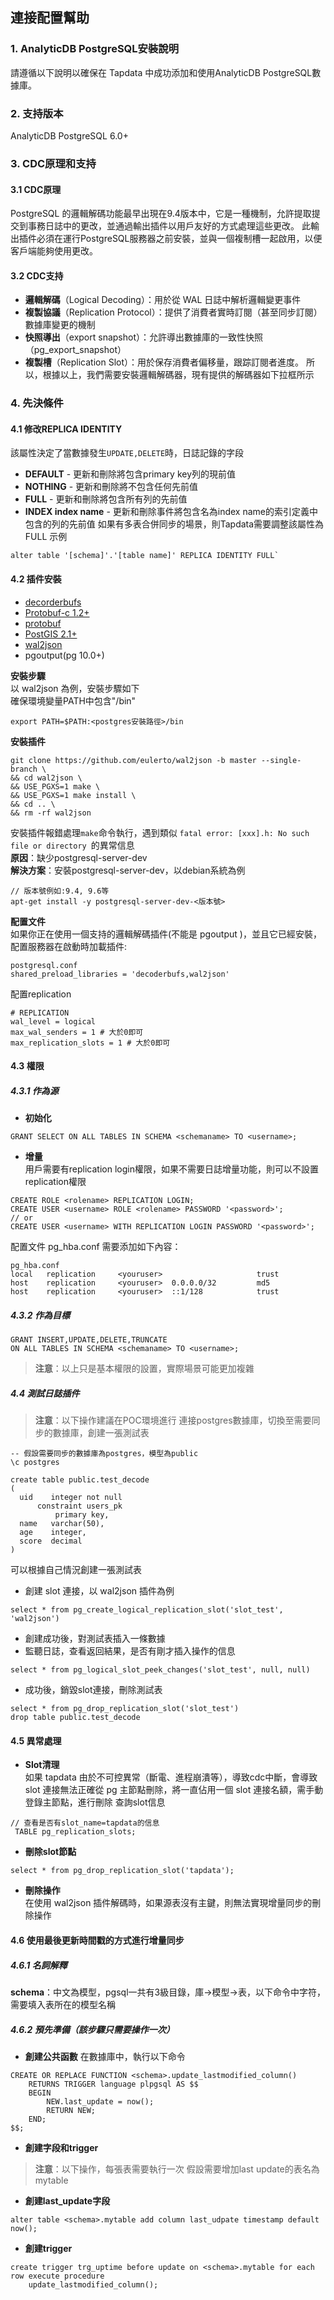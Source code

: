 ## **連接配置幫助**
### **1. AnalyticDB PostgreSQL安裝說明**
請遵循以下說明以確保在 Tapdata 中成功添加和使用AnalyticDB PostgreSQL數據庫。
### **2. 支持版本**
AnalyticDB PostgreSQL 6.0+
### **3. CDC原理和支持**
#### **3.1 CDC原理**
PostgreSQL 的邏輯解碼功能最早出現在9.4版本中，它是一種機制，允許提取提交到事務日誌中的更改，並通過輸出插件以用戶友好的方式處理這些更改。
此輸出插件必須在運行PostgreSQL服務器之前安裝，並與一個複制槽一起啟用，以便客戶端能夠使用更改。
#### **3.2 CDC支持**
- **邏輯解碼**（Logical Decoding）：用於從 WAL 日誌中解析邏輯變更事件
- **複製協議**（Replication Protocol）：提供了消費者實時訂閱（甚至同步訂閱）數據庫變更的機制
- **快照導出**（export snapshot）：允許導出數據庫的一致性快照（pg_export_snapshot）
- **複製槽**（Replication Slot）：用於保存消費者偏移量，跟踪訂閱者進度。
  所以，根據以上，我們需要安裝邏輯解碼器，現有提供的解碼器如下拉框所示

### **4. 先決條件**
#### **4.1 修改REPLICA IDENTITY**
該屬性決定了當數據發生`UPDATE,DELETE`時，日誌記錄的字段
- **DEFAULT** - 更新和刪除將包含primary key列的現前值
- **NOTHING** - 更新和刪除將不包含任何先前值
- **FULL** - 更新和刪除將包含所有列的先前值
- **INDEX index name** - 更新和刪除事件將包含名為index name的索引定義中包含的列的先前值
  如果有多表合併同步的場景，則Tapdata需要調整該屬性為FULL
  示例
```
alter table '[schema]'.'[table name]' REPLICA IDENTITY FULL`
```

#### **4.2 插件安裝**
- [decorderbufs](https://github.com/debezium/postgres-decoderbufs)
- [Protobuf-c 1.2+](https://github.com/protobuf-c/protobuf-c)
- [protobuf ](https://blog.csdn.net/gumingyaotangwei/article/details/78936608)
- [PostGIS 2.1+ ](http://www.postgis.net/)
- [wal2json ](https://github.com/eulerto/wal2json/blob/master/README.md)
- pgoutput(pg 10.0+)

**安裝步驟**<br>
以 wal2json 為例，安裝步驟如下<br>
確保環境變量PATH中包含"/bin"<br>
```
export PATH=$PATH:<postgres安裝路徑>/bin
```
**安裝插件**<br>
```
git clone https://github.com/eulerto/wal2json -b master --single-branch \
&& cd wal2json \
&& USE_PGXS=1 make \
&& USE_PGXS=1 make install \
&& cd .. \
&& rm -rf wal2json
```
安裝插件報錯處理`make`命令執行，遇到類似 `fatal error: [xxx].h: No such file or directory `的異常信息<br>
**原因**：缺少postgresql-server-dev<br>
**解決方案**：安裝postgresql-server-dev，以debian系統為例<br>
```
// 版本號例如:9.4, 9.6等
apt-get install -y postgresql-server-dev-<版本號>
```
**配置文件**<br>
如果你正在使用一個支持的邏輯解碼插件(不能是 pgoutput )，並且它已經安裝，配置服務器在啟動時加載插件:<br>
```
postgresql.conf
shared_preload_libraries = 'decoderbufs,wal2json'
```
配置replication<br>
```
# REPLICATION
wal_level = logical
max_wal_senders = 1 # 大於0即可
max_replication_slots = 1 # 大於0即可
```

#### **4.3 權限**
##### **4.3.1 作為源**
- **初始化**<br>
```
GRANT SELECT ON ALL TABLES IN SCHEMA <schemaname> TO <username>;
```
- **增量**<br>
  用戶需要有replication login權限，如果不需要日誌增量功能，則可以不設置replication權限
```
CREATE ROLE <rolename> REPLICATION LOGIN;
CREATE USER <username> ROLE <rolename> PASSWORD '<password>';
// or
CREATE USER <username> WITH REPLICATION LOGIN PASSWORD '<password>';
```
配置文件 pg_hba.conf 需要添加如下內容：<br>
```
pg_hba.conf
local   replication     <youruser>                     trust
host    replication     <youruser>  0.0.0.0/32         md5
host    replication     <youruser>  ::1/128            trust
```

##### **4.3.2 作為目標**
```
GRANT INSERT,UPDATE,DELETE,TRUNCATE
ON ALL TABLES IN SCHEMA <schemaname> TO <username>;
```
> **注意**：以上只是基本權限的設置，實際場景可能更加複雜

##### **4.4  測試日誌插件**
> **注意**：以下操作建議在POC環境進行
>連接postgres數據庫，切換至需要同步的數據庫，創建一張測試表
```
-- 假設需要同步的數據庫為postgres，模型為public
\c postgres

create table public.test_decode
(
  uid    integer not null
      constraint users_pk
          primary key,
  name   varchar(50),
  age    integer,
  score  decimal
)
```
可以根據自己情況創建一張測試表<br>
- 創建 slot 連接，以 wal2json 插件為例
```
select * from pg_create_logical_replication_slot('slot_test', 'wal2json')
```
- 創建成功後，對測試表插入一條數據<br>
- 監聽日誌，查看返回結果，是否有剛才插入操作的信息<br>
```
select * from pg_logical_slot_peek_changes('slot_test', null, null)
```
- 成功後，銷毀slot連接，刪除測試表<br>
```
select * from pg_drop_replication_slot('slot_test')
drop table public.test_decode
```
#### **4.5 異常處理**
- **Slot清理**<br>
  如果 tapdata 由於不可控異常（斷電、進程崩潰等），導致cdc中斷，會導致 slot 連接無法正確從 pg 主節點刪除，將一直佔用一個 slot 連接名額，需手動登錄主節點，進行刪除
  查詢slot信息
```
// 查看是否有slot_name=tapdata的信息
 TABLE pg_replication_slots;
```
- **刪除slot節點**<br>
```
select * from pg_drop_replication_slot('tapdata');
```
- **刪除操作**<br>
  在使用 wal2json 插件解碼時，如果源表沒有主鍵，則無法實現增量同步的刪除操作

#### **4.6 使用最後更新時間戳的方式進行增量同步**
##### **4.6.1 名詞解釋**
**schema**：中文為模型，pgsql一共有3級目錄，庫->模型->表，以下命令中<schema>字符，需要填入表所在的模型名稱
##### **4.6.2 預先準備（該步驟只需要操作一次）**
- **創建公共函數**
  在數據庫中，執行以下命令
```
CREATE OR REPLACE FUNCTION <schema>.update_lastmodified_column()
    RETURNS TRIGGER language plpgsql AS $$
    BEGIN
        NEW.last_update = now();
        RETURN NEW;
    END;
$$;
```
- **創建字段和trigger**
> **注意**：以下操作，每張表需要執行一次
假設需要增加last update的表名為mytable
- **創建last_update字段**
```
alter table <schema>.mytable add column last_udpate timestamp default now();
```
- **創建trigger**
```
create trigger trg_uptime before update on <schema>.mytable for each row execute procedure
    update_lastmodified_column();
```